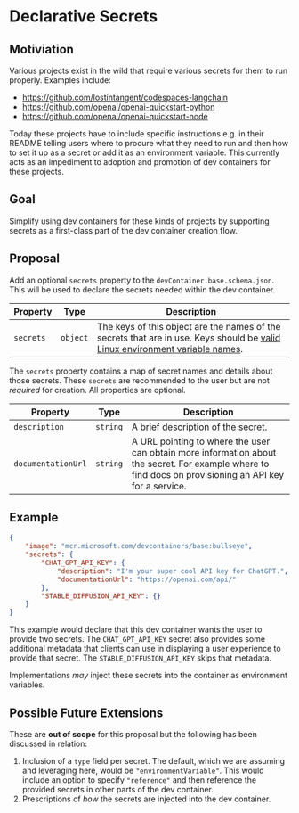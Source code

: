 # Declarative Secrets

## Motiviation

Various projects exist in the wild that require various secrets for them to run properly. Examples include:

- https://github.com/lostintangent/codespaces-langchain
- https://github.com/openai/openai-quickstart-python
- https://github.com/openai/openai-quickstart-node

Today these projects have to include specific instructions e.g. in their README telling users where to procure what they need to run and then how to set it up as a secret or add it as an environment variable. This currently acts as an impediment to adoption and promotion of dev containers for these projects.

## Goal

Simplify using dev containers for these kinds of projects by supporting secrets as a first-class part of the dev container creation flow.

## Proposal

Add an optional `secrets` property to the `devContainer.base.schema.json`. This will be used to declare the secrets needed within the dev container.

Property | Type | Description
--- | --- | ---
`secrets` | `object` | The keys of this object are the names of the secrets that are in use. Keys should be [valid Linux environment variable names](https://pubs.opengroup.org/onlinepubs/000095399/basedefs/xbd_chap08.html).

The `secrets` property contains a map of secret names and details about those secrets. These `secrets` are recommended to the user but are not _required_ for creation. All properties are optional.

Property | Type | Description
--- | --- | ---
`description` | `string` | A brief description of the secret.
`documentationUrl` | `string` | A URL pointing to where the user can obtain more information about the secret. For example where to find docs on provisioning an API key for a service.

## Example

```json
{
    "image": "mcr.microsoft.com/devcontainers/base:bullseye",
    "secrets": {
        "CHAT_GPT_API_KEY": {
            "description": "I'm your super cool API key for ChatGPT.",
            "documentationUrl": "https://openai.com/api/"
        },
        "STABLE_DIFFUSION_API_KEY": {}
    }
}
```

This example would declare that this dev container wants the user to provide two secrets. The `CHAT_GPT_API_KEY` secret also provides some additional metadata that clients can use in displaying a user experience to provide that secret. The `STABLE_DIFFUSION_API_KEY` skips that metadata.

Implementations _may_ inject these secrets into the container as environment variables.

## Possible Future Extensions

These are **out of scope** for this proposal but the following has been discussed in relation:

1. Inclusion of a `type` field per secret. The default, which we are assuming and leveraging here, would be `"environmentVariable"`. This would include an option to specify `"reference"` and then reference the provided secrets in other parts of the dev container.
2. Prescriptions of _how_ the secrets are injected into the dev container.